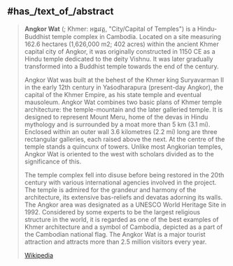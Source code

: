 ﻿---
aliases:
- "Angkor Wat"
has_id_wikidata: Q43473
part_of:
- '[[_Standards/WikiData/WD~Angkor,163607]]'
- '[[_Standards/WikiData/WD~Angkor,2397751]]'
architectural_style:
- "[[_Standards/WikiData/WD~Dravidian_architecture,171309]]"
- "[[_Standards/WikiData/WD~Thai_architecture,2480618]]"
creator: "[[_Standards/WikiData/WD~Suryavarman_II,313298]]"
instance_of:
- "[[_Standards/WikiData/WD~tourist_attraction,570116]]"
- "[[_Standards/WikiData/WD~archaeological_site,839954]]"
- "[[_Standards/WikiData/WD~Hindu_temple,842402]]"
- "[[_Standards/WikiData/WD~Buddhist_temple,5393308]]"
based_on: "[[_Standards/WikiData/WD~Mount_Meru,652550]]"
located_in_the_administrative_territorial_entity: "[[_Standards/WikiData/WD~Siem_Reap_Province,652818]]"
present_in_work: "[[_Standards/WikiData/WD~Illusion_of_Gaia,1658920]]"
inception: "1200"
has_time_started: 1200-06 
spoken_text_audio: "http://commons.wikimedia.org/wiki/Special:FilePath/Hy-%D4%B1%D5%B6%D5%A3%D5%AF%D5%B8%D6%80%20%D5%8E%D5%A1%D5%BF%20%28Angkor%20Wat%29.ogg"
aerial_view: "http://commons.wikimedia.org/wiki/Special:FilePath/Angkor%20Wat%20Aerial%20View%20Siem%20Reap%20Cambodia%202011.jpg"
video:
- "http://commons.wikimedia.org/wiki/Special:FilePath/Angkor%20-%20centre%20of%20the%20Khmer%20Kingdom%2C%20TerraX%20%28English%20AI%20redub%2C%20v2%29.webm"
- "http://commons.wikimedia.org/wiki/Special:FilePath/Angkor%20-%20Zentrum%20des%20K%C3%B6nigreichs%20der%20Khmer%20%28CC%20BY-SA%204.0%29%20cy.webm"
country: '[[_Standards/WikiData/WD~Cambodia,424]]'
religion_or_worldview: '[[_Standards/WikiData/WD~Hinduism,9089]]'
patron_saint: '[[_Standards/WikiData/WD~Vishnu,11380]]'
elevation_above_sea_level: 65
Commons_category: "Angkor Wat"
coordinate_location: "Point(103.866666666 13.4125)"
locator_map_image: "http://commons.wikimedia.org/wiki/Special:FilePath/Angkor%20wat%20plano%20v.png"
image: "http://commons.wikimedia.org/wiki/Special:FilePath/Angkor%20wat%20temple.jpg"
Commons_gallery: អង្គរវត្
native_label: អង្គរវត្ត
---

## #has_/text_of_/abstract 

> **Angkor Wat** (; Khmer: អង្គរវត្ត, "City/Capital of Temples") is a Hindu-Buddhist temple complex in Cambodia. Located on a site measuring 162.6 hectares (1,626,000 m2; 402 acres) within the ancient Khmer capital city of Angkor, it was originally constructed in 1150 CE as a Hindu temple dedicated to the deity Vishnu. It was later gradually transformed into a Buddhist temple towards the end of the century.
>
> Angkor Wat was built at the behest of the Khmer king Suryavarman II in the early 12th century in Yaśodharapura (present-day Angkor), the capital of the Khmer Empire, as his state temple and eventual mausoleum. Angkor Wat combines two basic plans of Khmer temple architecture: the temple-mountain and the later galleried temple. It is designed to represent Mount Meru, home of the devas in Hindu mythology and is surrounded by a moat more than 5 km (3.1 mi). Enclosed within an outer wall 3.6 kilometres (2.2 mi) long are three rectangular galleries, each raised above the next. At the centre of the temple stands a quincunx of towers. Unlike most Angkorian temples, Angkor Wat is oriented to the west with scholars divided as to the significance of this. 
>
> The temple complex fell into disuse before being restored in the 20th century with various international agencies involved in the project. The temple is admired for the grandeur and harmony of the architecture, its extensive bas-reliefs and devatas adorning its walls. The Angkor area was designated as a UNESCO World Heritage Site in 1992. Considered by some experts to be the largest religious structure in the world, it is regarded as one of the best examples of Khmer architecture and a symbol of Cambodia, depicted as a part of the Cambodian national flag. The Angkor Wat is a major tourist attraction and attracts more than 2.5 million visitors every year.
>
> [Wikipedia](https://en.wikipedia.org/wiki/Angkor%20Wat) 


